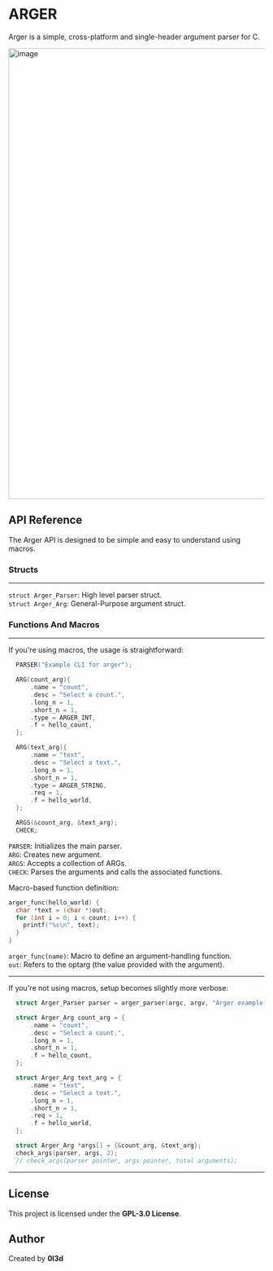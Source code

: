 # ARGER

Arger is a simple, cross-platform and single-header argument parser for C.

<img width="743" height="885" alt="image" src="https://github.com/user-attachments/assets/6a5635b6-3dfb-4efc-b140-7b1d370c99ef" />

## API Reference

The Arger API is designed to be simple and easy to understand using macros.

### Structs

---

`struct Arger_Parser`: High level parser struct.  
 `struct Arger_Arg`: General-Purpose argument struct.

### Functions And Macros

---

If you're using macros, the usage is straightforward:

```c
  PARSER("Example CLI for arger");

  ARG(count_arg){
      .name = "count",
      .desc = "Select a count.",
      .long_n = 1,
      .short_n = 1,
      .type = ARGER_INT,
      .f = hello_count,
  };

  ARG(text_arg){
      .name = "text",
      .desc = "Select a text.",
      .long_n = 1,
      .short_n = 1,
      .type = ARGER_STRING,
      .req = 1,
      .f = hello_world,
  };

  ARGS(&count_arg, &text_arg);
  CHECK;
```

`PARSER`: Initializes the main parser.  
`ARG`: Creates new argument.  
`ARGS`: Accepts a collection of ARGs.  
`CHECK`: Parses the arguments and calls the associated functions.

Macro-based function definition:

```c
arger_func(hello_world) {
  char *text = (char *)out;
  for (int i = 0; i < count; i++) {
    printf("%s\n", text);
  }
}
```

`arger_func(name)`: Macro to define an argument-handling function.  
`out`: Refers to the optarg (the value provided with the argument).

---

If you're not using macros, setup becomes slightly more verbose:

```c
  struct Arger_Parser parser = arger_parser(argc, argv, "Arger example code");

  struct Arger_Arg count_arg = {
      .name = "count",
      .desc = "Select a count.",
      .long_n = 1,
      .short_n = 1,
      .f = hello_count,
  };

  struct Arger_Arg text_arg = {
      .name = "text",
      .desc = "Select a text.",
      .long_n = 1,
      .short_n = 1,
      .req = 1,
      .f = hello_world,
  };

  struct Arger_Arg *args[] = {&count_arg, &text_arg};
  check_args(parser, args, 2);
  // check_args(parser pointer, args pointer, total arguments);

```

---

## License

This project is licensed under the **GPL-3.0 License**.

## Author

Created by **0l3d**
